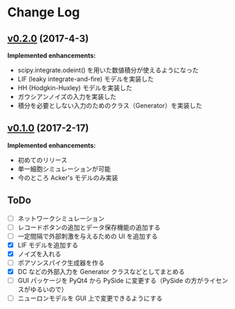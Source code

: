 # Change Log
## [v0.2.0](https://github.com/matsu490/RealtimeSimulation/tree/v0.2.0) (2017-4-3)
**Implemented enhancements:**
- scipy.integrate.odeint() を用いた数値積分が使えるようになった
- LIF (leaky integrate-and-fire) モデルを実装した
- HH (Hodgkin-Huxley) モデルを実装した
- ガウシアンノイズの入力を実装した
- 積分を必要としない入力のためのクラス（Generator）を実装した

## [v0.1.0](https://github.com/matsu490/RealtimeSimulation/tree/v0.1.0) (2017-2-17)
**Implemented enhancements:**
- 初めてのリリース
- 単一細胞シミュレーションが可能
- 今のところ Acker's モデルのみ実装

## ToDo
- [ ] ネットワークシミュレーション
- [ ] レコードボタンの追加とデータ保存機能の追加する
- [ ] 一定間隔で外部刺激を与えるための UI を追加する
- [x] LIF モデルを追加する
- [x] ノイズを入れる
- [ ] ポアソンスパイク生成器を作る
- [x] DC などの外部入力を Generator クラスなどとしてまとめる
- [ ] GUI パッケージを PyQt4 から PySide に変更する（PySide の方がライセンスがゆるいので）
- [ ] ニューロンモデルを GUI 上で変更できるようにする

